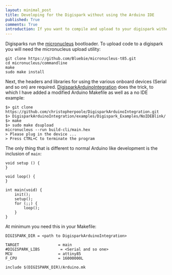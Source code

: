 ```yaml
---
layout: minimal_post
title: Developing for the Digispark without using the Arduino IDE 
published: True
comments: True 
introduction: If you want to compile and upload to your digispark without the Arduino IDE, this is how you do it. 
---
```


Digisparks run the [micronucleus](https://github.com/Bluebie/micronucleus-t85.git) bootloader.
To upload code to a digispark you will need the micronucleus upload utility:

    git clone https://github.com/Bluebie/micronucleus-t85.git
    cd micronucleus/commandline
    make
    sudo make install

Next, the headers and libraries for using the various onboard devices (Serial and so on) are required.
[DigisparkArduinoIntegration]( https://github.com/digistump/DigisparkArduinoIntegration.git) does the trick, to which I have added a modified Arduino Makefile as well as a no IDE example:

    $> git clone https://github.com/christopherpoole/DigisparkArduinoIntegration.git
    $> DigisparkArduinoIntegration/examples/Digispark_Examples/NoIDEBlink/
    $> make
    $> sudo make dsupload
    micronucleus --run build-cli/main.hex
    > Please plug in the device ... 
    > Press CTRL+C to terminate the program 

The only thing that is different to normal Arduino like development is the inclusion of `main`:

    void setup () {
    }

    void loop() {
    }

    int main(void) {
        init();
        setup();
        for (;;) {
            loop();
        }
    }

At minimum you need this in your Makefile:

    DIGISPARK_DIR = <path to DigisparkArduinoIntegration>

    TARGET                 = main
    #DIGISPARK_LIBS         = <Serial and so one> 
    MCU                    = attiny85
    F_CPU                  = 16000000L

    include $(DIGISPARK_DIR)/Arduino.mk

